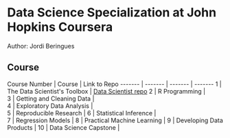 # Data Science Specialization at John Hopkins Coursera
Author: Jordi Beringues <br />

## Course 
Course Number | Course | Link to Repo 
------- | ------- | ------- | -------
1  |  The Data Scientist's Toolbox | [Data Scientist repo](https://github.com/jberingues/datasciencecoursera/tree/master/1_The%20Data%20Scientist's%20Toolbox)
2  |  R Programming |  
3  |  Getting and Cleaning Data |  
4  |  Exploratory Data Analysis |  
5  |  Reproducible Research | 
6  |  Statistical Inference |  
7  |  Regression Models |
8  |  Practical Machine Learning |
9  |  Developing Data Products |
10 | Data Science Capstone |

